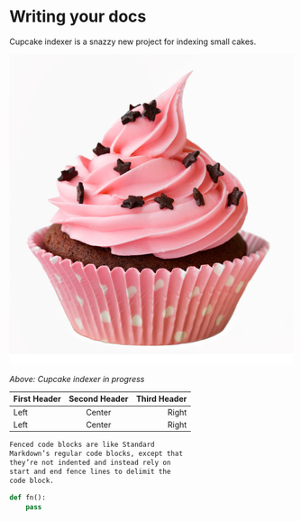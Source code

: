 Writing your docs
=================


Cupcake indexer is a snazzy new project for indexing small cakes.

![Screenshot](../img/cupcake.jpg)

*Above: Cupcake indexer in progress*


First Header | Second Header | Third Header
:----------- |:-------------:| -----------:
Left         | Center        | Right
Left         | Center        | Right

```
Fenced code blocks are like Standard
Markdown’s regular code blocks, except that
they’re not indented and instead rely on
start and end fence lines to delimit the
code block.
```

```python
def fn():
    pass
```

